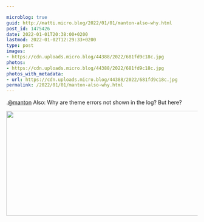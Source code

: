 ```yaml
---

microblog: true
guid: http://matti.micro.blog/2022/01/01/manton-also-why.html
post_id: 1475426
date: 2022-01-01T20:38:00+0200
lastmod: 2022-01-02T12:29:33+0200
type: post
images:
- https://cdn.uploads.micro.blog/44388/2022/681fd9c18c.jpg
photos:
- https://cdn.uploads.micro.blog/44388/2022/681fd9c18c.jpg
photos_with_metadata:
- url: https://cdn.uploads.micro.blog/44388/2022/681fd9c18c.jpg
permalink: /2022/01/01/manton-also-why.html
---
```

.[@manton](https://micro.blog/manton) Also: Why are theme errors not shown in the log? But here?

<img src="uploads/2022/681fd9c18c.jpg" width="600" height="276" alt="" />
